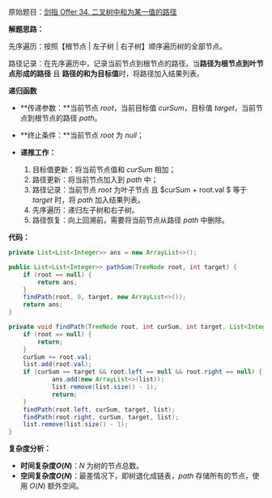 原始题目：[剑指 Offer 34. 二叉树中和为某一值的路径](https://leetcode-cn.com/problems/er-cha-shu-zhong-he-wei-mou-yi-zhi-de-lu-jing-lcof/)

**解题思路：**

先序遍历：按照【根节点 | 左子树 | 右子树】顺序遍历树的全部节点。

路径记录：在先序遍历中，记录当前节点到根节点的路径。当**路径为根节点到叶节点形成的路径** 且 **路径的和为目标值**时，将路径加入结果列表。

**递归函数**

- **传递参数：**当前节点 $root$，当前目标值 $curSum$，目标值 $target$，当前节点到根节点的路径 $path$。

- **终止条件：**当前节点 $root$ 为 $null$；

- **递推工作：**
  1. 目标值更新：将当前节点值和 $curSum$ 相加；
  2. 路径更新：将当前节点加入到 $path$ 中；
  3. 路径记录：当前节点 $root$ 为叶子节点 且  $curSum + root.val $ 等于 $target$ 时，将 $path$ 加入结果列表。
  4. 先序遍历：递归左子树和右子树。
  5. 路径恢复：向上回溯前，需要将当前节点从路径 $path$ 中删除。

**代码：**

```java
private List<List<Integer>> ans = new ArrayList<>();

public List<List<Integer>> pathSum(TreeNode root, int target) {
    if (root == null) {
        return ans;
    }
    findPath(root, 0, target, new ArrayList<>());
    return ans;
}

private void findPath(TreeNode root, int curSum, int target, List<Integer> list) {
    if (root == null) {
        return;
    }
    curSum += root.val;
    list.add(root.val);
    if (curSum == target && root.left == null && root.right == null) {
            ans.add(new ArrayList<>(list));
            list.remove(list.size() - 1);
            return;
    }
    findPath(root.left, curSum, target, list);
    findPath(root.right, curSum, target, list);
    list.remove(list.size() - 1);
}
```

**复杂度分析：**

- **时间复杂度$O(N)$**：$N$ 为树的节点总数。
- **空间复杂度$O(N)$**：最差情况下，即树退化成链表，$path$ 存储所有的节点，使用 $O(N$) 额外空间。